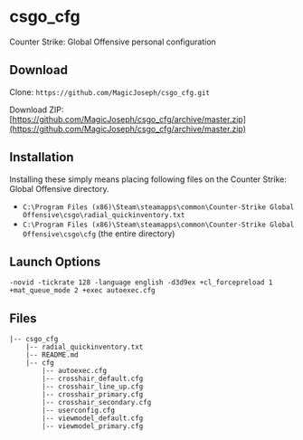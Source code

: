 # csgo_cfg
Counter Strike: Global Offensive personal configuration

## Download

Clone: `https://github.com/MagicJoseph/csgo_cfg.git`

Download ZIP: [https://github.com/MagicJoseph/csgo_cfg/archive/master.zip](https://github.com/MagicJoseph/csgo_cfg/archive/master.zip)

## Installation
Installing these simply means placing following files on the Counter Strike: Global Offensive directory.

- `C:\Program Files (x86)\Steam\steamapps\common\Counter-Strike Global Offensive\csgo\radial_quickinventory.txt`
- `C:\Program Files (x86)\Steam\steamapps\common\Counter-Strike Global Offensive\csgo\cfg` (the entire directory)

## Launch Options

`-novid -tickrate 128 -language english -d3d9ex +cl_forcepreload 1 +mat_queue_mode 2 +exec autoexec.cfg`

## Files

```
|-- csgo_cfg
    |-- radial_quickinventory.txt
    |-- README.md
    |-- cfg
        |-- autoexec.cfg
        |-- crosshair_default.cfg
        |-- crosshair_line_up.cfg
        |-- crosshair_primary.cfg
        |-- crosshair_secondary.cfg
        |-- userconfig.cfg
        |-- viewmodel_default.cfg
        |-- viewmodel_primary.cfg
```